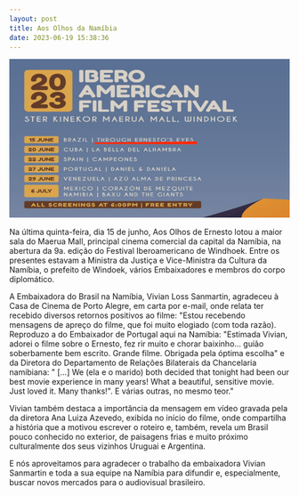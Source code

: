 ```yaml
---
layout: post
title: Aos Olhos da Namíbia
date: 2023-06-19 15:38:36
---
```

![](/uploads/namibia.jpg)

Na última quinta-feira, dia 15 de junho, Aos Olhos de Ernesto lotou a maior sala do Maerua Mall, principal cinema comercial da capital da Namíbia, na abertura da 9a. edição do Festival Iberoamericano de Windhoek. Entre os presentes estavam a Ministra da Justiça e Vice-Ministra da Cultura da Namíbia, o prefeito de Windoek, vários Embaixadores e membros do corpo diplomático.

A Embaixadora do Brasil na Namíbia, Vivian Loss Sanmartin, agradeceu à Casa de Cinema de Porto Alegre, em carta por e-mail, onde relata ter recebido diversos retornos positivos ao filme: "Estou recebendo mensagens de apreço do filme, que foi muito elogiado (com toda razão).  Reproduzo a do Embaixador de Portugal aqui na Namíbia: "Estimada Vivian, adorei o filme sobre o Ernesto, fez rir muito e chorar baixinho... guião soberbamente bem escrito. Grande filme. Obrigada pela óptima escolha" e da Diretora do Departamento de Relações Bilaterais da Chancelaria namibiana: " \[...] We (ela e o marido) both decided that tonight had been our best movie experience in many years! What a beautiful, sensitive movie. Just loved it. Many thanks!". E várias outras,  no mesmo teor."

Vivian também destaca a importância da mensagem em vídeo gravada pela da diretora Ana Luiza Azevedo, exibida no início do filme, onde compartilha a história que a motivou escrever o roteiro e, também, revela um Brasil pouco conhecido no exterior, de paisagens frias e muito próximo culturalmente dos seus vizinhos Uruguai e Argentina.

E nós aproveitamos para agradecer o trabalho da embaixadora Vivian Sanmartin e toda a sua equipe na Namíbia para difundir e, especialmente, buscar novos mercados para o audiovisual brasileiro.